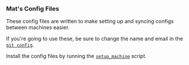 ### Mat's Config Files

These config files are written to make setting up and syncing configs between machines easier.

If you're going to use these, be sure to change the name and email in the [`git config`](https://github.com/mpataki/config_files/blob/master/git/gitconfig#L25).

Install the config files by running the [`setup_machine`](https://github.com/mpataki/config_files/blob/master/setup_machine) script.

